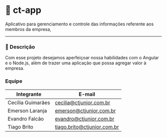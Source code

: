 # :rocket: ct-app
Aplicativo para gerenciamento e controle das informações referente aos membros da empresa, 

---
### :office: Descrição
Com esse projeto desejamos aperfeiçoar nossa habilidades com o Angular e o Node.js, além de trazer uma aplicação que possa agregar valor à empresa.

### Equipe

|Integrante|E-mail|
|----------|------|
|Cecília Guimarães|cecilia@ctjunior.com.br|
|Emerson Laranja|emerson@ctjunior.com.br|
|Evandro Falcão|evandro@ctjunior.com.br|
|Tiago Brito|tiago.brito@ctjunior.com.br|
